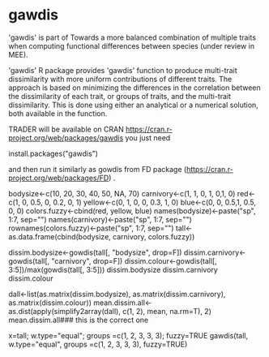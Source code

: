 gawdis
======

'gawdis' is part of Towards a more balanced combination of multiple traits when computing functional differences between species (under review in MEE).

'gawdis' R package provides 'gawdis' function to produce multi-trait dissimilarity with more uniform contributions of different traits. The approach is based on minimizing the differences in the correlation between the dissimilarity of each trait, or groups of traits, and the multi-trait dissimilarity. This is done using either an analytical or a numerical solution, both available in the function.

TRADER will be available on CRAN https://cran.r-project.org/web/packages/gawdis you just need

 install.packages("gawdis")

and then run it similarly as gowdis from FD package (https://cran.r-project.org/web/packages/FD) .

  bodysize<-c(10, 20, 30, 40, 50, NA, 70)
  carnivory<-c(1, 1, 0, 1, 0,1, 0)
  red<-c(1, 0, 0.5, 0, 0.2, 0, 1)
  yellow<-c(0, 1, 0, 0, 0.3, 1, 0)
  blue<-c(0, 0, 0.5,1, 0.5, 0, 0)
  colors.fuzzy<-cbind(red, yellow, blue)
  names(bodysize)<-paste("sp", 1:7, sep="")
  names(carnivory)<-paste("sp", 1:7, sep="")
  rownames(colors.fuzzy)<-paste("sp", 1:7, sep="")
  tall<-as.data.frame(cbind(bodysize, carnivory, colors.fuzzy))
  
  dissim.bodysize<-gowdis(tall[, "bodysize", drop=F])
  dissim.carnivory<-gowdis(tall[, "carnivory", drop=F])
  dissim.colour<-gowdis(tall[, 3:5])/max(gowdis(tall[, 3:5]))
  dissim.bodysize
  dissim.carnivory
  dissim.colour
  
  dall<-list(as.matrix(dissim.bodysize), as.matrix(dissim.carnivory), as.matrix(dissim.colour))
  mean.dissim.all<-as.dist(apply(simplify2array(dall), c(1, 2), mean, na.rm=T), 2)
  mean.dissim.all### this is the correct one
  
  x=tall; w.type="equal"; groups =c(1, 2, 3, 3, 3); fuzzy=TRUE
  gawdis(tall, w.type="equal", groups =c(1, 2, 3, 3, 3), fuzzy=TRUE)
  


